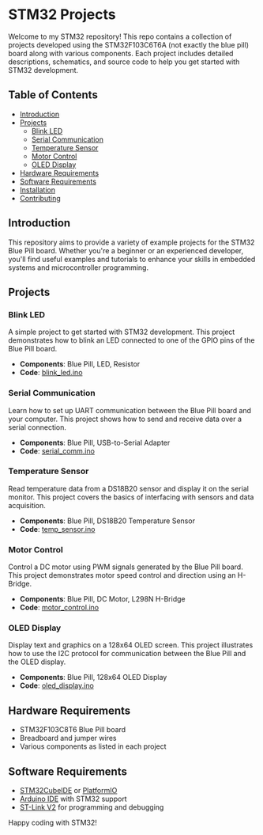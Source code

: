 # STM32 Projects

Welcome to my STM32 repository! This repo contains a collection of projects developed using the STM32F103C6T6A (not exactly the blue pill)  board along with various components. Each project includes detailed descriptions, schematics, and source code to help you get started with STM32 development.

## Table of Contents

- [Introduction](#introduction)
- [Projects](#projects)
  - [Blink LED](#blink-led)
  - [Serial Communication](#serial-communication)
  - [Temperature Sensor](#temperature-sensor)
  - [Motor Control](#motor-control)
  - [OLED Display](#oled-display)
- [Hardware Requirements](#hardware-requirements)
- [Software Requirements](#software-requirements)
- [Installation](#installation)
- [Contributing](#contributing)

## Introduction

This repository aims to provide a variety of example projects for the STM32 Blue Pill board. Whether you're a beginner or an experienced developer, you'll find useful examples and tutorials to enhance your skills in embedded systems and microcontroller programming.

## Projects

### Blink LED

A simple project to get started with STM32 development. This project demonstrates how to blink an LED connected to one of the GPIO pins of the Blue Pill board.

- **Components**: Blue Pill, LED, Resistor
- **Code**: [blink_led.ino](./projects/blink_led/blink_led.ino)

### Serial Communication

Learn how to set up UART communication between the Blue Pill board and your computer. This project shows how to send and receive data over a serial connection.

- **Components**: Blue Pill, USB-to-Serial Adapter
- **Code**: [serial_comm.ino](./projects/serial_comm/serial_comm.ino)

### Temperature Sensor

Read temperature data from a DS18B20 sensor and display it on the serial monitor. This project covers the basics of interfacing with sensors and data acquisition.

- **Components**: Blue Pill, DS18B20 Temperature Sensor
- **Code**: [temp_sensor.ino](./projects/temp_sensor/temp_sensor.ino)

### Motor Control

Control a DC motor using PWM signals generated by the Blue Pill board. This project demonstrates motor speed control and direction using an H-Bridge.

- **Components**: Blue Pill, DC Motor, L298N H-Bridge
- **Code**: [motor_control.ino](./projects/motor_control/motor_control.ino)

### OLED Display

Display text and graphics on a 128x64 OLED screen. This project illustrates how to use the I2C protocol for communication between the Blue Pill and the OLED display.

- **Components**: Blue Pill, 128x64 OLED Display
- **Code**: [oled_display.ino](./projects/oled_display/oled_display.ino)

## Hardware Requirements

- STM32F103C8T6 Blue Pill board
- Breadboard and jumper wires
- Various components as listed in each project

## Software Requirements

- [STM32CubeIDE](https://www.st.com/en/development-tools/stm32cubeide.html) or [PlatformIO](https://platformio.org/)
- [Arduino IDE](https://www.arduino.cc/en/software) with STM32 support
- [ST-Link V2](https://www.st.com/en/development-tools/st-link-v2.html) for programming and debugging


Happy coding with STM32!

